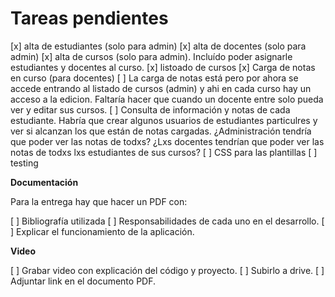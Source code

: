 # Tareas pendientes

[x] alta de estudiantes (solo para admin)
[x] alta de docentes (solo para admin)
[x] alta de cursos (solo para admin). Incluído poder asignarle estudiantes y docentes al curso.
[x] listoado de cursos
[x] Carga de notas en curso (para docentes)
[ ] La carga de notas está pero por ahora se accede entrando al listado de cursos (admin) y ahi en cada curso hay un acceso a la edicion. Faltaría hacer que cuando un docente entre solo pueda ver y editar sus cursos.
[ ] Consulta de información y notas de cada estudiante. Habría que crear algunos usuarios de estudiantes particulres y ver si alcanzan los que están de notas cargadas. ¿Administración tendría que poder ver las notas de todxs? ¿Lxs docentes tendrían que poder ver las notas de todxs lxs estudiantes de sus cursos?
[ ] CSS para las plantillas
[ ] testing

**Documentación**

Para la entrega hay que hacer un PDF con:

[ ] Bibliografía utilizada
[ ] Responsabilidades de cada uno en el desarrollo.
[ ] Explicar el funcionamiento de la aplicación.

**Video**

[ ] Grabar video con explicación del código y proyecto.
[ ] Subirlo a drive.
[ ] Adjuntar link en el documento PDF.
